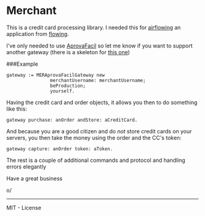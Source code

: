 Merchant
========

This is a credit card processing library. I needed this for [airflowing](http://airflowing.com/) an application from [flowing](http://flowingconcept.com/).

I've only needed to use [AprovaFacil](http://www.cobrebem.com.br/aprovafacil.html) so let me know if you want to support another gateway (there is a skeleton for [this one](https://www.braintreepayments.com/))

###Example

    gateway := MERAprovaFacilGateway new    				merchantUsername: merchantUsername;    				beProduction;    				yourself. 

   Having the credit card and order objects, it allows you then to do something like this:
   
    gateway purchase: anOrder andStore: aCreditCard.

And because you are a good citizen and do _not_ store credit cards on your servers, you then take the money using the order and the CC's token:   
   
    gateway capture: anOrder token: aToken.
        
The rest is a couple of additional commands and protocol and handling errors elegantly

Have a great business

o/

_______
MIT - License

